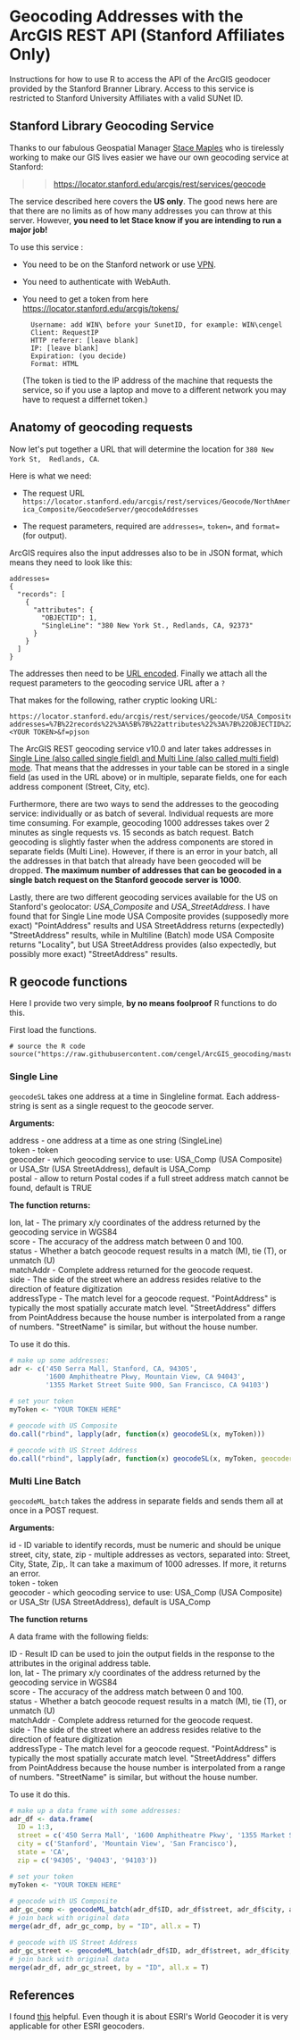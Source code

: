 # Geocoding Addresses with the ArcGIS REST API (Stanford Affiliates Only)

Instructions for how to use R to access the API of the ArcGIS geodocer provided by the Stanford Branner Library. Access to this service is restricted to Stanford University Affiliates with a valid SUNet ID.


## Stanford Library Geocoding Service

Thanks to our fabulous Geospatial Manager [Stace Maples](https://library.stanford.edu/people/maples) who is tirelessly working to make our GIS lives easier we have our own geocoding service at Stanford:

>> https://locator.stanford.edu/arcgis/rest/services/geocode

The service described here covers the __US only__. The good news here are that there are no limits as of how many addresses you can throw at this server. However, **you need to let Stace know if you are intending to run a major job!**

To use this service :

- You need to be on the Stanford network or use [VPN](https://uit.stanford.edu/service/vpn/).
- You need to authenticate with WebAuth.
- You need to get a token from here https://locator.stanford.edu/arcgis/tokens/

        Username: add WIN\ before your SunetID, for example: WIN\cengel
        Client: RequestIP
        HTTP referer: [leave blank]
        IP:	[leave blank]
        Expiration: (you decide)
        Format: HTML

    (The token is tied to the IP address of the machine that requests the service, so if you use a laptop and move to a different network you may have to request a differnet token.)


## Anatomy of geocoding requests

Now let's put together a URL that will determine the location for `380 New York St,  Redlands, CA`.

Here is what we need:

- The request URL
    `https://locator.stanford.edu/arcgis/rest/services/Geocode/NorthAmerica_Composite/GeocodeServer/geocodeAddresses`

- The request parameters, required are `addresses=`, `token=`, and `format=` (for output).

ArcGIS requires also the input addresses also to be in JSON format, which means they need to look like this:

    addresses=
    {
      "records": [
        {
          "attributes": {
            "OBJECTID": 1,
            "SingleLine": "380 New York St., Redlands, CA, 92373"
          }
        }
      ]
    }


The addresses then need to be [URL encoded](https://en.wikipedia.org/wiki/Percent-encoding). Finally we attach all the request parameters to the geocoding service URL after a `?`

That makes for the following, rather cryptic looking URL:

    https://locator.stanford.edu/arcgis/rest/services/geocode/USA_Composite/GeocodeServer/geocodeAddresses?addresses=%7B%22records%22%3A%5B%7B%22attributes%22%3A%7B%22OBJECTID%22%3A1%2C%22SingleLine%22%3A%22380+New+York+St.%2C+Redlands%2CCA%22%7D%7D%5D%7D&&token=<YOUR TOKEN>&f=pjson

The ArcGIS REST geocoding service v10.0 and later takes addresses in [Single Line (also called single field) and Multi Line (also called multi field) mode](http://support.esri.com/technical-article/000011000). That means that the addresses in your table can be stored in a single field (as used in the URL above) or in multiple, separate fields, one for each address component (Street, City, etc). 

Furthermore, there are two ways to send the addresses to the geocoding service: individually or as batch of several. Individual requests are more time consuming. For example, geocoding 1000 addresses takes over 2 minutes as single requests vs. 15 seconds as batch request. Batch geocoding is slightly faster when the address components are stored in separate fields (Multi Line). However, if there is an error in your batch, all the addresses in that batch that already have been geocoded will be dropped. **The maximum number of addresses that can be geocoded in a single batch request on the Stanford geocode server is 1000**.

Lastly, there are two different geocoding services available for the US on Stanford's geolocator: _USA_Composite_ and _USA_StreetAddress_. I have found that for Single Line mode USA Composite provides (supposedly more exact) "PointAddress" results and USA StreetAddress returns (expectedly) "StreetAddress" results, while in Multiline (Batch) mode USA Composite returns "Locality", but USA StreetAddress provides (also expectedly, but possibly more exact) "StreetAddress" results.

## R geocode functions

Here I provide two very simple, **by no means foolproof** R functions to do this. 

First load the functions.

    # source the R code
    source("https://raw.githubusercontent.com/cengel/ArcGIS_geocoding/master/SUL_gcFunctions.R")


### Single Line

`geocodeSL` takes one address at a time in Singleline format. Each address-string is sent as a single request to the geocode server.

**Arguments:**

address - one address at a time as one string (SingleLine)  
token - token  
geocoder - which geocoding service to use: USA_Comp (USA Composite) or USA_Str (USA StreetAddress), default is USA_Comp  
postal - allow to return Postal codes if a full street address match cannot be found, default is TRUE  

**The function returns:**

lon, lat -    The primary x/y coordinates of the address returned by the geocoding service in WGS84  
score -       The accuracy of the address match between 0 and 100.  
status -      Whether a batch geocode request results in a match (M), tie (T), or unmatch (U)  
matchAddr -   Complete address returned for the geocode request.  
side -        The side of the street where an address resides relative to the direction 
               of feature digitization  
addressType - The match level for a geocode request. "PointAddress" is typically the 
               most spatially accurate match level. "StreetAddress" differs from PointAddress 
               because the house number is interpolated from a range of numbers. "StreetName" is similar,
               but without the house number.   

To use it do this.

```R
# make up some addresses:
adr <- c('450 Serra Mall, Stanford, CA, 94305',
         '1600 Amphitheatre Pkwy, Mountain View, CA 94043',
         '1355 Market Street Suite 900, San Francisco, CA 94103')

# set your token
myToken <- "YOUR TOKEN HERE"

# geocode with US Composite
do.call("rbind", lapply(adr, function(x) geocodeSL(x, myToken)))

# geocode with US Street Address
do.call("rbind", lapply(adr, function(x) geocodeSL(x, myToken, geocoder = "USA_Str")))
```

### Multi Line Batch

`geocodeML_batch` takes the address in separate fields and sends them all at once in a POST request.

**Arguments:**

id - ID variable to identify records, must be numeric and should be unique
street, city, state, zip - multiple addresses as vectors, separated into: Street, City, State, Zip,. It can take a maximum of 1000 adresses. If more, it returns an error.  
token - token  
geocoder - which geocoding service to use: USA_Comp (USA Composite) or USA_Str (USA StreetAddress), default is USA_Comp  


**The function returns** 

A data frame with the following fields:

ID -          Result ID can be used to join the output fields in the response to the attributes 
               in the original address table.  
lon, lat -    The primary x/y coordinates of the address returned by the geocoding service in WGS84  
score -       The accuracy of the address match between 0 and 100.  
status -      Whether a batch geocode request results in a match (M), tie (T), or unmatch (U)  
matchAddr -   Complete address returned for the geocode request.  
side -        The side of the street where an address resides relative to the direction 
               of feature digitization  
addressType - The match level for a geocode request. "PointAddress" is typically the 
               most spatially accurate match level. "StreetAddress" differs from PointAddress 
               because the house number is interpolated from a range of numbers. "StreetName" is similar,
               but without the house number.  


To use it do this.

``` R
# make up a data frame with some addresses:
adr_df <- data.frame(
  ID = 1:3,
  street = c('450 Serra Mall', '1600 Amphitheatre Pkwy', '1355 Market Street Suite 900'), 
  city = c('Stanford', 'Mountain View', 'San Francisco'), 
  state = 'CA', 
  zip = c('94305', '94043', '94103'))

# set your token
myToken <- "YOUR TOKEN HERE"
    
# geocode with US Composite
adr_gc_comp <- geocodeML_batch(adr_df$ID, adr_df$street, adr_df$city, adr_df$state, adr_df$zip, myToken)
# join back with original data
merge(adr_df, adr_gc_comp, by = "ID", all.x = T)

# geocode with US Street Address
adr_gc_street <- geocodeML_batch(adr_df$ID, adr_df$street, adr_df$city, adr_df$state, adr_df$zip, myToken, geocoder = "USA_Str")
# join back with original data
merge(adr_df, adr_gc_street, by = "ID", all.x = T)
```

## References

I found [this](https://developers.arcgis.com/rest/geocode/api-reference/geocoding-geocode-addresses.htm) helpful. Even though it is about ESRI's World Geocoder it is very applicable for other ESRI geocoders.
